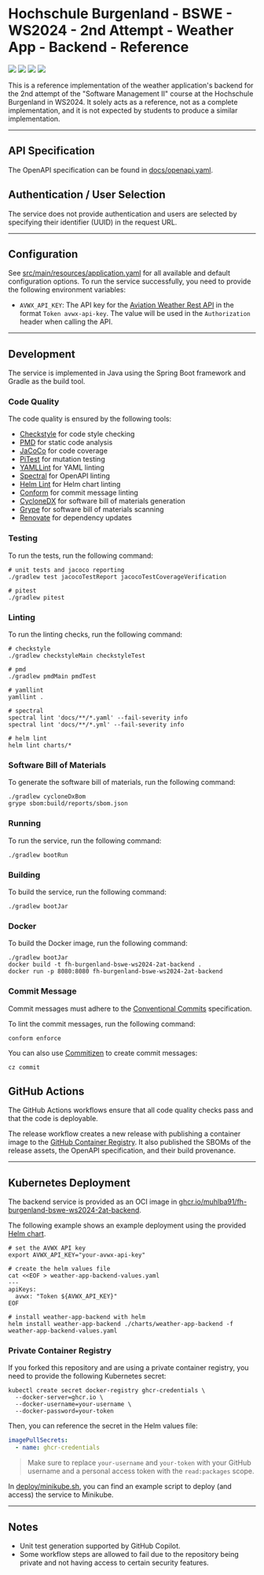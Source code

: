# Hochschule Burgenland - BSWE - WS2024 - 2nd Attempt - Weather App - Backend - Reference

[![](https://img.shields.io/github/license/muhlba91/fh-burgenland-bswe-ws2024-2at-backend?style=for-the-badge)](LICENSE.md)
[![](https://img.shields.io/github/actions/workflow/status/muhlba91/fh-burgenland-bswe-ws2024-2at-backend/verify.yml?style=for-the-badge)](https://github.com/muhlba91/fh-burgenland-bswe-ws2024-2at-backend/actions/workflows/verify.yml)
[![](https://api.scorecard.dev/projects/github.com/muhlba91/fh-burgenland-bswe-ws2024-2at-backend/badge?style=for-the-badge)](https://scorecard.dev/viewer/?uri=github.com/muhlba91/fh-burgenland-bswe-ws2024-2at-backend)
[![](https://img.shields.io/github/release-date/muhlba91/fh-burgenland-bswe-ws2024-2at-backend?style=for-the-badge)](https://github.com/muhlba91/fh-burgenland-bswe-ws2024-2at-backend/releases)

This is a reference implementation of the weather application's backend for the 2nd attempt of the "Software Management II" course at the Hochschule Burgenland in WS2024.
It solely acts as a reference, not as a complete implementation, and it is not expected by students to produce a similar implementation.

---

## API Specification

The OpenAPI specification can be found in [docs/openapi.yaml](./docs/openapi.yaml).

## Authentication / User Selection

The service does not provide authentication and users are selected by specifying their identifier (UUID) in the request URL.

---

## Configuration

See [src/main/resources/application.yaml](./src/main/resources/application.yaml) for all available and default configuration options.
To run the service successfully, you need to provide the following environment variables:

- `AVWX_API_KEY`: The API key for the [Aviation Weather Rest API](https://avwx.rest/) in the format `Token avwx-api-key`. The value will be used in the `Authorization` header when calling the API.

---

## Development

The service is implemented in Java using the Spring Boot framework and Gradle as the build tool.

### Code Quality

The code quality is ensured by the following tools:

- [Checkstyle](https://checkstyle.org/) for code style checking
- [PMD](https://pmd.github.io/) for static code analysis
- [JaCoCo](https://www.eclemma.org/jacoco/) for code coverage
- [PiTest](https://pitest.org/) for mutation testing
- [YAMLLint](https://yamllint.readthedocs.io/) for YAML linting
- [Spectral](https://stoplight.io/open-source/spectral/) for OpenAPI linting
- [Helm Lint](https://helm.sh/docs/helm/helm_lint/) for Helm chart linting
- [Conform](https://github.com/siderolabs/conform) for commit message linting
- [CycloneDX](https://cyclonedx.org/) for software bill of materials generation
- [Grype](https://github.com/anchore/grype) for software bill of materials scanning
- [Renovate](https://www.whitesourcesoftware.com/free-developer-tools/renovate/) for dependency updates

### Testing

To run the tests, run the following command:

```shell
# unit tests and jacoco reporting
./gradlew test jacocoTestReport jacocoTestCoverageVerification

# pitest
./gradlew pitest
```

### Linting

To run the linting checks, run the following command:

```shell
# checkstyle
./gradlew checkstyleMain checkstyleTest

# pmd
./gradlew pmdMain pmdTest

# yamllint
yamllint .

# spectral
spectral lint 'docs/**/*.yaml' --fail-severity info
spectral lint 'docs/**/*.yml' --fail-severity info

# helm lint
helm lint charts/*
```

### Software Bill of Materials

To generate the software bill of materials, run the following command:

```shell
./gradlew cycloneDxBom
grype sbom:build/reports/sbom.json
```

### Running

To run the service, run the following command:

```shell
./gradlew bootRun
```

### Building

To build the service, run the following command:

```shell
./gradlew bootJar
```

### Docker

To build the Docker image, run the following command:

```shell
./gradlew bootJar
docker build -t fh-burgenland-bswe-ws2024-2at-backend .
docker run -p 8080:8080 fh-burgenland-bswe-ws2024-2at-backend
```

### Commit Message

Commit messages must adhere to the [Conventional Commits](https://www.conventionalcommits.org/en/v1.0.0/) specification.

To lint the commit messages, run the following command:

```shell
conform enforce
```

You can also use [Commitizen](https://commitizen.github.io/cz-cli/) to create commit messages:

```shell
cz commit
```

## GitHub Actions

The GitHub Actions workflows ensure that all code quality checks pass and that the code is deployable.

The release workflow creates a new release with publishing a container image to the [GitHub Container Registry](https://ghcr.io/).
It also published the SBOMs of the release assets, the OpenAPI specification, and their build provenance.

---

## Kubernetes Deployment

The backend service is provided as an OCI image in [ghcr.io/muhlba91/fh-burgenland-bswe-ws2024-2at-backend](https://ghcr.io/muhlba91/fh-burgenland-bswe-ws2024-2at-backend).

The following example shows an example deployment using the provided [Helm chart](./charts/weather-app-backend/).

```shell
# set the AVWX API key
export AVWX_API_KEY="your-avwx-api-key"

# create the helm values file
cat <<EOF > weather-app-backend-values.yaml
---
apiKeys:
  avwx: "Token ${AVWX_API_KEY}"
EOF

# install weather-app-backend with helm
helm install weather-app-backend ./charts/weather-app-backend -f weather-app-backend-values.yaml
```

### Private Container Registry

If you forked this repository and are using a private container registry, you need to provide the following Kubernetes secret:

```shell
kubectl create secret docker-registry ghcr-credentials \
  --docker-server=ghcr.io \
  --docker-username=your-username \
  --docker-password=your-token
```

Then, you can reference the secret in the Helm values file:

```yaml
imagePullSecrets:
  - name: ghcr-credentials
```

> Make sure to replace `your-username` and `your-token` with your GitHub username and a personal access token with the `read:packages` scope.

In [deploy/minikube.sh](./deploy/minikube.sh), you can find an example script to deploy (and access) the service to Minikube.

---

## Notes

- Unit test generation supported by GitHub Copilot.
- Some workflow steps are allowed to fail due to the repository being private and not having access to certain security features.
